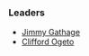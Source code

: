 ### Leaders

* [Jimmy Gathage](mailto:jimmy.gathage@owasp.org)
* [Clifford Ogeto](mailto:clifford.ogeto@owasp.org)
